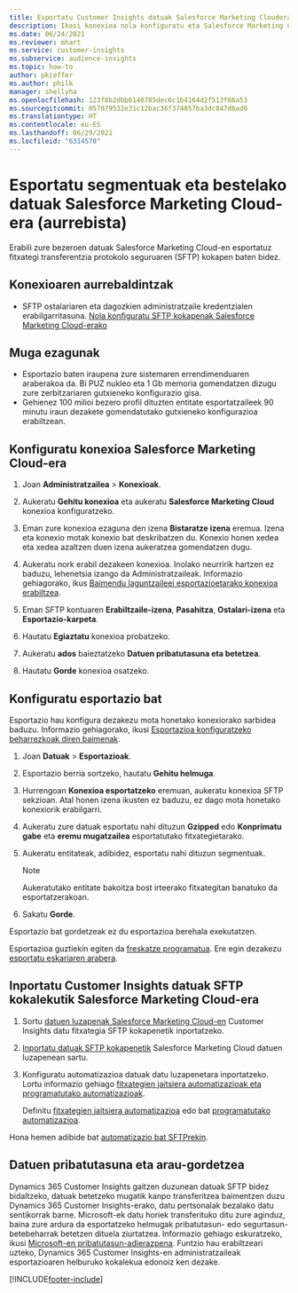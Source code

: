 ```yaml
---
title: Esportatu Customer Insights datuak Salesforce Marketing Cloudera
description: Ikasi konexioa nola konfiguratu eta Salesforce Marketing Cloud-era esportatu.
ms.date: 06/24/2021
ms.reviewer: mhart
ms.service: customer-insights
ms.subservice: audience-insights
ms.topic: how-to
author: pkieffer
ms.author: philk
manager: shellyha
ms.openlocfilehash: 123f8b2dbb6140785dec6c1b4164d2f513f66a53
ms.sourcegitcommit: 057079532e31c12bac36f374857ba3dc847d6ad0
ms.translationtype: HT
ms.contentlocale: eu-ES
ms.lasthandoff: 06/29/2021
ms.locfileid: "6314570"
---
```

# <a name="export-segments-and-other-data-to-salesforce-marketing-cloud-preview"></a>Esportatu segmentuak eta bestelako datuak Salesforce Marketing Cloud-era (aurrebista)

Erabili zure bezeroen datuak Salesforce Marketing Cloud-en esportatuz fitxategi transferentzia protokolo seguruaren (SFTP) kokapen baten bidez.

## <a name="prerequisites-for-connection"></a>Konexioaren aurrebaldintzak

- SFTP ostalariaren eta dagozkien administratzaile kredentzialen erabilgarritasuna. [Nola konfiguratu SFTP kokapenak Salesforce Marketing Cloud-erako](https://help.salesforce.com/articleView?id=sf.mc_es_configure_enhanced_ftp.htm&type=5) 

## <a name="known-limitations"></a>Muga ezagunak

- Esportazio baten iraupena zure sistemaren errendimenduaren araberakoa da. Bi PUZ nukleo eta 1 Gb memoria gomendatzen dizugu zure zerbitzariaren gutxieneko konfigurazio gisa. 
- Gehienez 100 milioi bezero profil dituzten entitate esportatzaileek 90 minutu iraun dezakete gomendatutako gutxieneko konfigurazioa erabiltzean. 

## <a name="set-up-the-connection-to-salesforce-marketing-cloud"></a>Konfiguratu konexioa Salesforce Marketing Cloud-era

1. Joan **Administratzailea** > **Konexioak**.

1. Aukeratu **Gehitu konexioa** eta aukeratu **Salesforce Marketing Cloud** konexioa konfiguratzeko.

1. Eman zure konexioa ezaguna den izena **Bistaratze izena** eremua. Izena eta konexio motak konexio bat deskribatzen du. Konexio honen xedea eta xedea azaltzen duen izena aukeratzea gomendatzen dugu.

1. Aukeratu nork erabil dezakeen konexioa. Inolako neurririk hartzen ez baduzu, lehenetsia izango da Administratzaileak. Informazio gehiagorako, ikus [Baimendu laguntzaileei esportazioetarako konexioa erabiltzea](connections.md#allow-contributors-to-use-a-connection-for-exports).

1. Eman SFTP kontuaren **Erabiltzaile-izena**, **Pasahitza**, **Ostalari-izena** eta **Esportazio-karpeta**.

1. Hautatu **Egiaztatu** konexioa probatzeko.

1. Aukeratu **ados** baieztatzeko **Datuen pribatutasuna eta betetzea**.

1. Hautatu **Gorde** konexioa osatzeko.

## <a name="configure-an-export"></a>Konfiguratu esportazio bat

Esportazio hau konfigura dezakezu mota honetako konexiorako sarbidea baduzu. Informazio gehiagorako, ikusi [Esportazioa konfiguratzeko beharrezkoak diren baimenak](export-destinations.md#set-up-a-new-export).

1. Joan **Datuak** > **Esportazioak**.

1. Esportazio berria sortzeko, hautatu **Gehitu helmuga**.

1. Hurrengoan **Konexioa esportatzeko** eremuan, aukeratu konexioa SFTP sekzioan. Atal honen izena ikusten ez baduzu, ez dago mota honetako konexiorik erabilgarri.

1. Aukeratu zure datuak esportatu nahi dituzun **Gzipped** edo **Konprimatu gabe** eta **eremu mugatzailea** esportatutako fitxategietarako.

1. Aukeratu entitateak, adibidez, esportatu nahi dituzun segmentuak.

   > [!NOTE]
   > Aukeratutako entitate bakoitza bost irteerako fitxategitan banatuko da esportatzerakoan. 

1. Sakatu **Gorde**.

Esportazio bat gordetzeak ez du esportazioa berehala exekutatzen.

Esportazioa guztiekin egiten da [freskatze programatua](system.md#schedule-tab). Ere egin dezakezu [esportatu eskariaren arabera](export-destinations.md#run-exports-on-demand). 

## <a name="import-customer-insights-data-from-sftp-location-to-salesforce-marketing-cloud"></a>Inportatu Customer Insights datuak SFTP kokalekutik Salesforce Marketing Cloud-era

1. Sortu [datuen luzapenak Salesforce Marketing Cloud-en](https://help.salesforce.com/articleView?id=sf.mc_es_create_data_extension.htm&type=5) Customer Insights datu fitxategia SFTP kokapenetik inportatzeko.

2. [Inportatu datuak SFTP kokapenetik](https://help.salesforce.com/articleView?id=sf.mc_es_import_data_extension_classic.htm&type=5) Salesforce Marketing Cloud datuen luzapenean sartu. 

3. Konfiguratu automatizazioa datuak datu luzapenetara inportatzeko. Lortu informazio gehiago [fitxategien jaitsiera automatizazioak eta programatutako automatizazioak](https://help.salesforce.com/articleView?id=sf.mc_as_triggered_automations.htm&type=5).

   Definitu [fitxategien jaitsiera automatizazioa](https://help.salesforce.com/articleView?id=sf.mc_as_define_a_triggered_automation.htm&type=5) edo bat [programatutako automatizazioa](https://help.salesforce.com/articleView?id=sf.mc_as_define_a_scheduled_automation.htm&type=5). 

Hona hemen adibide bat [automatizazio bat SFTPrekin](https://help.salesforce.com/articleView?id=sf.mc_as_ftp_and_triggered_automation_scenario.htm&type=5).

## <a name="data-privacy-and-compliance"></a>Datuen pribatutasuna eta arau-gordetzea

Dynamics 365 Customer Insights gaitzen duzunean datuak SFTP bidez bidaltzeko, datuak betetzeko mugatik kanpo transferitzea baimentzen duzu Dynamics 365 Customer Insights-erako, datu pertsonalak bezalako datu sentikorrak barne. Microsoft-ek datu horiek transferituko ditu zure aginduz, baina zure ardura da esportatzeko helmugak pribatutasun- edo segurtasun-betebeharrak betetzen dituela ziurtatzea. Informazio gehiago eskuratzeko, ikusi [Microsoft-en pribatutasun-adierazpena](https://go.microsoft.com/fwlink/?linkid=396732).
Funtzio hau erabiltzeari uzteko, Dynamics 365 Customer Insights-en administratzaileak esportazioaren helburuko kokalekua edonoiz ken dezake.

[!INCLUDE[footer-include](../includes/footer-banner.md)]
